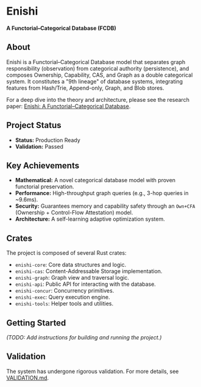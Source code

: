 # Enishi

**A Functorial–Categorical Database (FCDB)**

## About

Enishi is a Functorial–Categorical Database model that separates graph responsibility (observation) from categorical authority (persistence), and composes Ownership, Capability, CAS, and Graph as a double categorical system. It constitutes a "9th lineage" of database systems, integrating features from Hash/Trie, Append-only, Graph, and Blob stores.

For a deep dive into the theory and architecture, please see the research paper: [Enishi: A Functorial–Categorical Database](./research/fcdb/main.tex).

## Project Status

- **Status:** Production Ready
- **Validation:** Passed

## Key Achievements

- **Mathematical:** A novel categorical database model with proven functorial preservation.
- **Performance:** High-throughput graph queries (e.g., 3-hop queries in ~9.6ms).
- **Security:** Guarantees memory and capability safety through an `Own+CFA` (Ownership + Control-Flow Attestation) model.
- **Architecture:** A self-learning adaptive optimization system.

## Crates

The project is composed of several Rust crates:
- `enishi-core`: Core data structures and logic.
- `enishi-cas`: Content-Addressable Storage implementation.
- `enishi-graph`: Graph view and traversal logic.
- `enishi-api`: Public API for interacting with the database.
- `enishi-concur`: Concurrency primitives.
- `enishi-exec`: Query execution engine.
- `enishi-tools`: Helper tools and utilities.

## Getting Started

*(TODO: Add instructions for building and running the project.)*

## Validation

The system has undergone rigorous validation. For more details, see [VALIDATION.md](./VALIDATION.md).
